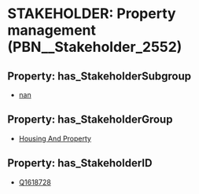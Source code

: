 # STAKEHOLDER: __Property management__ (PBN__Stakeholder_2552)

## Property: has_StakeholderSubgroup

* [nan](PBN__StakeholderSubgroup_7)

## Property: has_StakeholderGroup

* [Housing And Property](PBN__StakeholderGroup_10)

## Property: has_StakeholderID

* [Q1618728](Q1618728)

